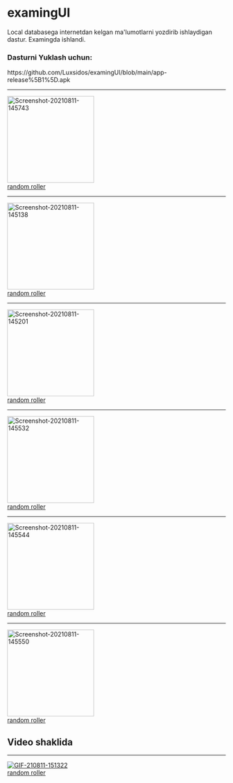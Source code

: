 # examingUI
Local databasega internetdan kelgan ma'lumotlarni yozdirib ishlaydigan dastur. Examingda ishlandi.

<h3> Dasturni Yuklash uchun: </h3>
https://github.com/Luxsidos/examingUI/blob/main/app-release%5B1%5D.apk
<hr>
<a href="https://ibb.co/tz45KHK"><img src="https://i.ibb.co/QkfGQJQ/Screenshot-20210811-145743.jpg" alt="Screenshot-20210811-145743" width="200" border="0"></a><br /><a target='_blank' href='https://freeonlinedice.com/'>random roller</a><br />
<hr>
<a href="https://ibb.co/MSkYC9y"><img src="https://i.ibb.co/3dmDCk5/Screenshot-20210811-145138.jpg" alt="Screenshot-20210811-145138" width="200" border="0"></a><br /><a target='_blank' href='https://freeonlinedice.com/'>random roller</a><br />
<hr>
<a href="https://ibb.co/dmLszvX"><img src="https://i.ibb.co/g4PbB8Q/Screenshot-20210811-145201.jpg" alt="Screenshot-20210811-145201"  width="200" border="0"></a><br /><a target='_blank' href='https://freeonlinedice.com/'>random roller</a><br />
<hr>
<a href="https://ibb.co/MV3CJZj"><img src="https://i.ibb.co/jM1rjbx/Screenshot-20210811-145532.jpg" alt="Screenshot-20210811-145532" width="200" border="0"></a><br /><a target='_blank' href='https://freeonlinedice.com/'>random roller</a><br />
<hr>
<a href="https://ibb.co/YPw1CLz"><img src="https://i.ibb.co/hLw46mP/Screenshot-20210811-145544.jpg" alt="Screenshot-20210811-145544" width="200" border="0"></a><br /><a target='_blank' href='https://freeonlinedice.com/'>random roller</a><br />
<hr>
<a href="https://ibb.co/5Txc7tz"><img src="https://i.ibb.co/JnFkh0b/Screenshot-20210811-145550.jpg" alt="Screenshot-20210811-145550" width="200" border="0"></a><br /><a target='_blank' href='https://freeonlinedice.com/'>random roller</a><br />

<h2> Video shaklida </h2>
<hr>

<a href="https://ibb.co/z63g9v8"><img src="https://i.ibb.co/tL06jrZ/GIF-210811-151322.gif" alt="GIF-210811-151322" border="0"></a><br /><a target='_blank' href='https://freeonlinedice.com/'>random roller</a><br />
